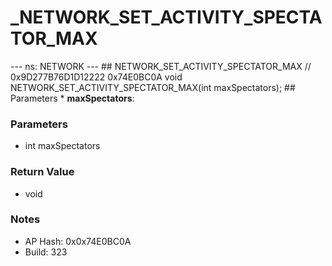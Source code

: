 # _NETWORK_SET_ACTIVITY_SPECTATOR_MAX

--- ns: NETWORK --- ## NETWORK_SET_ACTIVITY_SPECTATOR_MAX  // 0x9D277B76D1D12222 0x74E0BC0A void NETWORK_SET_ACTIVITY_SPECTATOR_MAX(int maxSpectators);   ## Parameters * **maxSpectators**:

### Parameters
* int maxSpectators

### Return Value
* void

### Notes
* AP Hash: 0x0x74E0BC0A
* Build: 323

